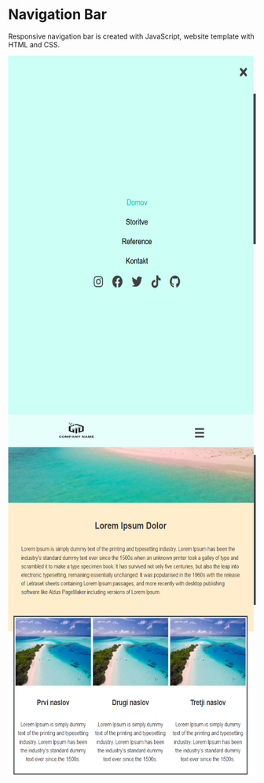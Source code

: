 # Navigation Bar

Responsive navigation bar is created with JavaScript, website template with HTML and CSS.

<img src="screenshots/close.png" width="600" height="729"> 

<img src="screenshots/open.png" width="600" height="729">
